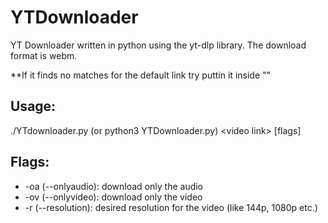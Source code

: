 # YTDownloader
YT Downloader written in python using the yt-dlp library. The download format is webm.

**If it finds no matches for the default link try puttin it inside ""

## Usage:
./YTdownloader.py (or python3 YTDownloader.py) \<video link> \[flags]

## Flags:
* -oa (--onlyaudio): download only the audio
* -ov (--onlyvideo): download only the video
* -r (--resolution): desired resolution for the video (like 144p, 1080p etc.)
